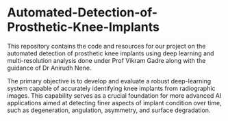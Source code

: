 # Automated-Detection-of-Prosthetic-Knee-Implants

This repository contains the code and resources for our project on the automated detection of prosthetic knee implants using deep learning and multi-resolution analysis done under Prof Vikram Gadre along with the guidance of Dr Anirudh Nene. 

The primary objective is to develop and evaluate a robust deep-learning system capable of accurately identifying knee implants from radiographic images. This capability serves as a crucial foundation for more advanced AI applications aimed at detecting finer aspects of implant condition over time, such as degeneration, angulation, asymmetry, and surface degradation.
